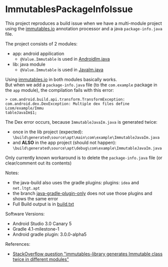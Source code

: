 # ImmutablesPackageInfoIssue

This project reproduces a build issue when we have a multi-module project using the [immutables.io](http://immutables.github.io/) annotation processor and a java `package-info.java` file.  

The project consists of 2 modules:
* app: android appilication
  * `@Value.Immutable` is used in [AndroidIm.java](/app/src/main/java/com/example/AndroidIm.java)
* lib: java module
  * `@Value.Immutable` is used in [JavaIm.java](lib/src/main/java/com/example/JavaIm.java)

Using [immutables.io](http://immutables.github.io/) in both modules basically works.  
But when we add a `package-info.java` file (to the `com.example` package in the `app` module), the compilation fails with this error:
```
> com.android.build.api.transform.TransformException: com.android.dex.DexException: Multiple dex files define Lcom/example/Immu
tableJavaIm$1;
```

The Dex error occurs, because `ImmutableJavaIm.java` is generated twice:
* once in the lib project (expected):  
  `\build\generated\source\apt\main\com\example\ImmutableJavaIm.java`
* and **ALSO** in the app project (should not happen):  
  `\build\generated\source\apt\debug\com\example\ImmutableJavaIm.java`

Only currently known workaround is to delete the `package-info.java` file (or clear/comment out its contents)

Notes:
 * the java-build also uses the gradle plugins: plugins: `idea` and `net.ltgt.apt`
 * the branch [java-gradle-plugin-only](https://github.com/tmtron/ImmutablesPackageInfoIssue/tree/java-gradle-plugin-only)
  does not use those plugins and shows the same error
 * Full Build output is in [build.txt](build.txt)

Software Versions:
* Android Studio 3.0 Canary 5
* Gradle 4.1-milestone-1
* Android gradle plugin: 3.0.0-alpha5

References:
* [StackOverflow question "immutables-library generates Immutable class twice in different modules"](https://stackoverflow.com/questions/45307591/immutables-library-generates-immutable-class-twice-in-different-modules)
